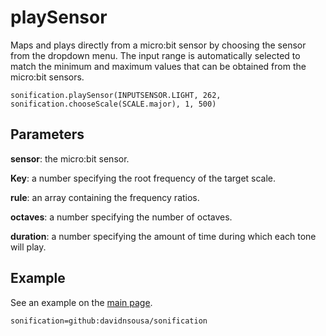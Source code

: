 # playSensor

Maps and plays directly from a micro:bit sensor by choosing the sensor from  the dropdown menu. The input range is automatically selected to match the minimum and maximum values that can be obtained from the micro:bit sensors.

```sig
sonification.playSensor(INPUTSENSOR.LIGHT, 262, sonification.chooseScale(SCALE.major), 1, 500)
```

## Parameters

**sensor**: the micro:bit sensor.

**Key**: a number specifying the root frequency of the target scale.

**rule**: an array containing the frequency ratios.

**octaves**: a number specifying the number of octaves.

**duration**: a number specifying the amount of time during which each tone will play.

## Example

See an example on the [main page](/README.md).

```package
sonification=github:davidnsousa/sonification
```
